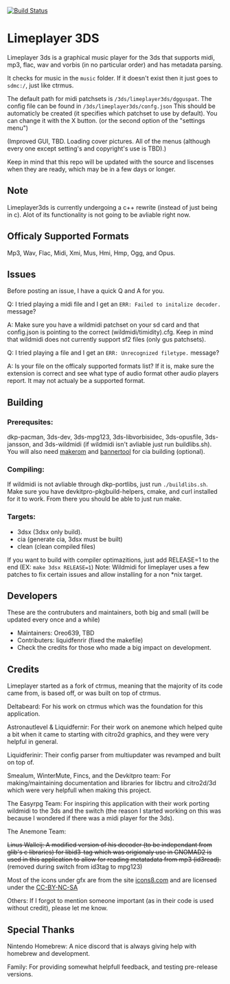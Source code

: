 [![Build Status](https://travis-ci.com/Oreo639/LimePlayer3DS.svg?branch=master)](https://travis-ci.com/Oreo639/LimePlayer3DS)
# Limeplayer 3DS
Limeplayer 3ds is a graphical music player for the 3ds that supports midi, mp3, flac, wav and vorbis (in no particular order) and has metadata parsing.

It checks for music in the `music` folder. If it doesn't exist then it just goes to `sdmc:/`, just like ctrmus. 

The default path for midi patchsets is `/3ds/limeplayer3ds/dgguspat`. The config file can be found in `/3ds/limeplayer3ds/confg.json` This should be automaticly be created (it specifies which patchset to use by default). You can change it with the X button. (or the second option of the "settings menu")

(Improved GUI, TBD. Loading cover pictures. All of the menus (although every one except setting's and copyright's use is TBD).)

Keep in mind that this repo will be updated with the source and liscenses when they are ready, which may be in a few days or longer.


## Note
Limeplayer3ds is currently undergoing a c++ rewrite (instead of just being in c). Alot of its functionality is not going to be avliable right now.

## Officaly Supported Formats
Mp3, Wav, Flac, Midi, Xmi, Mus, Hmi, Hmp, Ogg, and Opus.

## Issues
Before posting an issue, I have a quick Q and A for you.

Q: I tried playing a midi file and I get an `ERR: Failed to initalize decoder.` message?

A: Make sure you have a wildmidi patchset on your sd card and that config.json is pointing to the correct (wildmidi/timidity).cfg. Keep in mind that wildmidi does not currently support sf2 files (only gus patchsets).

Q: I tried playing a file and I get an `ERR: Unrecognized filetype.` message?

A: Is your file on the officaly supported formats list? If it is, make sure the extension is correct and see what type of audio format other audio players report. It may not actualy be a supported format.

## Building
### Prerequsites:
dkp-pacman, 3ds-dev, 3ds-mpg123, 3ds-libvorbisidec, 3ds-opusfile, 3ds-jansson, and 3ds-wildmidi (if wildmidi isn't avliable just run buildlibs.sh). You will also need [makerom](https://github.com/profi200/Project_CTR) and [bannertool](https://github.com/Steveice10/bannertool/) for cia building (optional).

### Compiling:
If wildmidi is not avliable through dkp-portlibs, just run `./buildlibs.sh`. Make sure you have devkitpro-pkgbuild-helpers, cmake, and curl installed for it to work.
From there you should be able to just run make.

### Targets: 
+ 3dsx (3dsx only build).
+ cia (generate cia, 3dsx must be built)
+ clean (clean compiled files)

If you want to build with compiler optimazitions, just add RELEASE=1 to the end (EX: `make 3dsx RELEASE=1`)
Note: Wildmidi for limeplayer uses a few patches to fix certain issues and allow installing for a non *nix target.

## Developers
These are the contrubuters and maintainers, both big and small (will be updated every once and a while)
+ Maintainers: Oreo639, TBD
+ Contributers: liquidfenrir (fixed the makefile)
+ Check the credits for those who made a big impact on development.

## Credits
Limeplayer started as a fork of ctrmus, meaning that the majority of its code came from, is based off, or was built on top of ctrmus.

Deltabeard: For his work on ctrmus which was the foundation for this application.

Astronautlevel & Liquidfernir: For their work on anemone which helped quite a bit when it came to starting with citro2d graphics, and they were very helpful in general.

Liquidferinir: Their config parser from multiupdater was revamped and built on top of.

Smealum, WinterMute, Fincs, and the Devkitpro team: For making/maintaining documentation and libraries for libctru and citro2d/3d which were very helpfull when making this project.

The Easyrpg Team: For inspiring this application with their work porting wildmidi to the 3ds and the switch (the reason I started working on this was because I wondered if there was a midi player for the 3ds).

The Anemone Team: 


~~Linus Walleij: A modified version of his decoder (to be independant from glib's c libraries) for libid3-tag which was origionaly use in GNOMAD2 is used in this application to allow for reading metatadata from mp3 (id3read).~~ (removed during switch from id3tag to mpg123)

Most of the icons under gfx are from the site [icons8.com](https://icons8.com) and are licensed under the [CC-BY-NC-SA](https://creativecommons.org/licenses/by-nc-sa/3.0/)

Others: If I forgot to mention someone important (as in their code is used without credit), please let me know.

## Special Thanks
Nintendo Homebrew: A nice discord that is always giving help with homebrew and development.

Family: For providing somewhat helpfull feedback, and testing pre-release versions.
